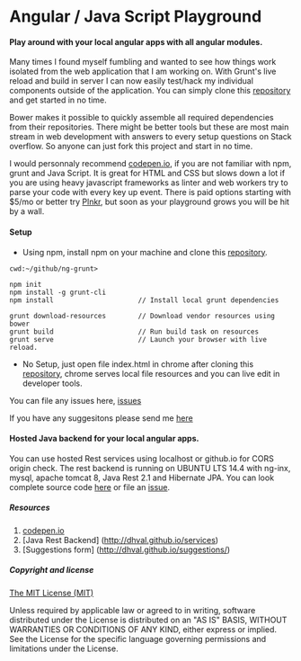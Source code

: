 Angular / Java Script Playground
===================================

#### Play around with your local angular apps with all angular modules.

Many times I found myself fumbling and wanted to see how things work isolated from the web application that I am working on. With Grunt's live reload and build in server I can now easily test/hack my individual components outside of the application. You can simply clone this [repository](https://github.com/dhval/ng-grunt) and get started in no time.

Bower makes it possible to quickly assemble all required dependencies from their repositories. There might be better tools but these are most main stream in web development with answers to every setup questions on Stack overflow. So anyone can just fork this project and start in no time. 

I would personnaly recommend [codepen.io](http://codepen.io/dhval/public-list/), if you are not familiar with npm, grunt and Java Script. It is great for HTML and CSS but slows down a lot if you are using heavy javascript frameworks as linter and web workers try to parse your code with every key up event. There is paid options starting with $5/mo or better try [Plnkr](http://plnkr.co/users/dhval), but soon as your playground grows you will be hit by a wall.

#### Setup

* Using npm, install npm on your machine and clone this [repository](https://github.com/dhval/ng-grunt). 

```
cwd:~/github/ng-grunt> 

npm init
npm install -g grunt-cli		
npm install 					// Install local grunt dependencies

grunt download-resources 		// Download vendor resources using bower
grunt build						// Run build task on resources
grunt serve 					// Launch your browser with live reload.
```

* No Setup, just open file index.html in chrome after cloning this [repository](https://github.com/dhval/ng-grunt), chrome serves local file resources and you can live edit in developer tools.


You can file any issues here, [issues](https://github.com/dhval/dhval.github.io/issues) 

If you have any suggesitons please send me [here](http://dhval.github.io/suggestions/)

#### Hosted Java backend for your local angular apps.

You can use hosted Rest services using localhost or github.io for CORS origin check. The rest backend is running on UBUNTU LTS 14.4 with ng-inx, mysql, apache tomcat 8, Java Rest 2.1 and Hibernate JPA. You can look complete source code [here](http://dhval.github.io/services) or file an [issue](http://dhval.github.io/services/issues).



##### Resources 

1. [codepen.io](http://codepen.io/dhval/public-list/)
2. [Java Rest Backend] (http://dhval.github.io/services)
3. [Suggestions form] (http://dhval.github.io/suggestions/)


##### Copyright and license

[The MIT License (MIT)](https://github.com/dhval/dhval.github.io/blob/master/LICENSE.md)

Unless required by applicable law or agreed to in writing, software
distributed under the License is distributed on an "AS IS" BASIS,
WITHOUT WARRANTIES OR CONDITIONS OF ANY KIND, either express or implied.
See the License for the specific language governing permissions and
limitations under the License.

